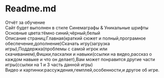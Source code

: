 # Readme.md
Отчёт за обучение
<br>
Сайт будет выполнен в стиле Синемаграфы & Уникальные шрифты
<br>
Основные цвета:тёмно синий,чёрный,белый
<br>
Описание страниц:Главная(краткий сюжет и полный,програмное обеспечение,дополнение)Скачать игру(загрузка игры),Поддержка(проблемы с самой игрок или скачиванием),Фишки,пасхалки и навыки(ссылки на видео,рассказ о каждом навыке и что он делает),Вам может понравится другие части игры(cсылки на 1 и 3 часть данной игры)
<br>
Видео и картинки:рассуждения,гемплей,особенности,и другое об игре.
